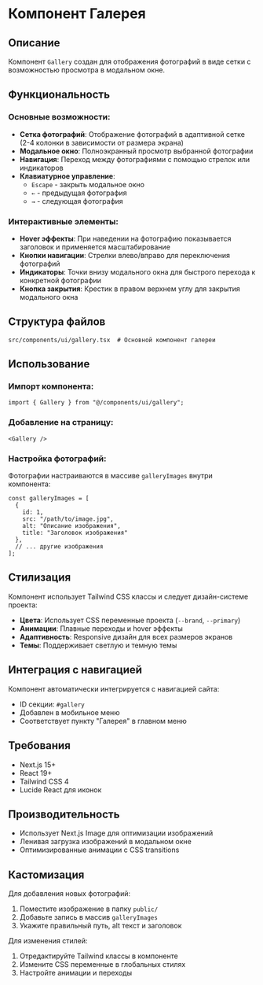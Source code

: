 # Компонент Галерея

## Описание
Компонент `Gallery` создан для отображения фотографий в виде сетки с возможностью просмотра в модальном окне.

## Функциональность

### Основные возможности:
- **Сетка фотографий**: Отображение фотографий в адаптивной сетке (2-4 колонки в зависимости от размера экрана)
- **Модальное окно**: Полноэкранный просмотр выбранной фотографии
- **Навигация**: Переход между фотографиями с помощью стрелок или индикаторов
- **Клавиатурное управление**: 
  - `Escape` - закрыть модальное окно
  - `←` - предыдущая фотография
  - `→` - следующая фотография

### Интерактивные элементы:
- **Hover эффекты**: При наведении на фотографию показывается заголовок и применяется масштабирование
- **Кнопки навигации**: Стрелки влево/вправо для переключения фотографий
- **Индикаторы**: Точки внизу модального окна для быстрого перехода к конкретной фотографии
- **Кнопка закрытия**: Крестик в правом верхнем углу для закрытия модального окна

## Структура файлов

```
src/components/ui/gallery.tsx  # Основной компонент галереи
```

## Использование

### Импорт компонента:
```tsx
import { Gallery } from "@/components/ui/gallery";
```

### Добавление на страницу:
```tsx
<Gallery />
```

### Настройка фотографий:
Фотографии настраиваются в массиве `galleryImages` внутри компонента:

```tsx
const galleryImages = [
  {
    id: 1,
    src: "/path/to/image.jpg",
    alt: "Описание изображения",
    title: "Заголовок изображения"
  },
  // ... другие изображения
];
```

## Стилизация

Компонент использует Tailwind CSS классы и следует дизайн-системе проекта:
- **Цвета**: Использует CSS переменные проекта (`--brand`, `--primary`)
- **Анимации**: Плавные переходы и hover эффекты
- **Адаптивность**: Responsive дизайн для всех размеров экранов
- **Темы**: Поддерживает светлую и темную темы

## Интеграция с навигацией

Компонент автоматически интегрируется с навигацией сайта:
- ID секции: `#gallery`
- Добавлен в мобильное меню
- Соответствует пункту "Галерея" в главном меню

## Требования

- Next.js 15+
- React 19+
- Tailwind CSS 4
- Lucide React для иконок

## Производительность

- Использует Next.js Image для оптимизации изображений
- Ленивая загрузка изображений в модальном окне
- Оптимизированные анимации с CSS transitions

## Кастомизация

Для добавления новых фотографий:
1. Поместите изображение в папку `public/`
2. Добавьте запись в массив `galleryImages`
3. Укажите правильный путь, alt текст и заголовок

Для изменения стилей:
1. Отредактируйте Tailwind классы в компоненте
2. Измените CSS переменные в глобальных стилях
3. Настройте анимации и переходы
